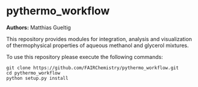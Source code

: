 # pythermo_workflow

**Authors:** Matthias Gueltig

This repository provides modules for integration, analysis and visualization of thermophysical properties of aqueous methanol and glycerol mixtures.

To use this repository please execute the following commands:

```
git clone https://github.com/FAIRChemistry/pythermo_workflow.git
cd pythermo_workflow
python setup.py install
```
